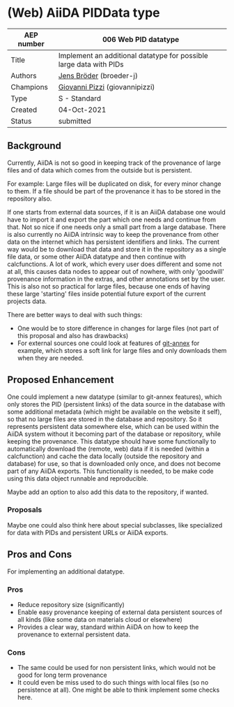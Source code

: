 # (Web) AiiDA PIDData type

| AEP number | 006 Web PID datatype                                              |
|------------|-------------------------------------------------------------------|
| Title      | Implement an additional datatype for possible large data with PIDs|
| Authors    | [Jens Bröder](mailto:j.broeder@fz-juelich.de) (broeder-j)         |
| Champions  | [Giovanni Pizzi](mailto:giovanni.pizzi@epfl.ch) (giovannipizzi)   |
| Type       | S - Standard                                                      |
| Created    | 04-Oct-2021                                                       |
| Status     | submitted                                                             |

## Background

Currently, AiiDA is not so good in keeping track of the provenance of large files and
of data which comes from the outside but is persistent.

For example: Large files will be duplicated on disk, for every minor change to them. 
If a file should be part of the provenance it has to be stored in the repository also.

If one starts from external data sources, if it is an AiiDA database one would have to import
it and export the part which one needs and continue from that. Not so nice if one needs only a
small part from a large database. There is also currently no AiiDA intrinsic way to keep the
provenance from other data on the internet which has persistent identifiers and links.
The current way would be to download that data and store it in the repository as a single file
data, or some other AiiDA datatype and then continue with calcfunctions. 
A lot of work, which every user does different and some not at all, this causes data nodes to appear out
of nowhere, with only 'goodwill' provenance information in the extras, and other annotations set by the user.
This is also not so practical for large files, because one ends of having these large 'starting' files
inside potential future export of the current projects data.

There are better ways to deal with such things:
* One would be to store difference in changes for large files (not part of this proposal and also has drawbacks)
* For external sources one could look at features of [git-annex](https://git-annex.branchable.com/) for example,
which stores a soft link for large files and only downloads them when they are needed. 

## Proposed Enhancement

One could implement a new datatype (similar to git-annex features), which only stores the PID (persistent links) of the data source in the database
with some additional metadata (which might be available on the website it self), so that no large files are stored in the database and repository. So it represents persistent data somewhere else,
which can be used within the AiiDA system without it becoming part of the database or repository, while keeping the provenance.
This datatype should have some functionally to automatically download the (remote, web) data if it is needed (within a calcfunction) and cache the data
locally (outside the repository and database) for use, so that is downloaded only once, and does not become part of any AiiDA exports.
This functionality is needed, to be make code using this data object runnable and reproducible.

Maybe add an option to also add this data to the repository, if wanted.

### Proposals
Maybe one could also think here about special subclasses, like specialized for data with PIDs and persistent URLs or AiiDA exports. 

## Pros and Cons

For implementing an additional datatype.

### Pros

* Reduce repository size (significantly)
* Enable easy provenance keeping of external data persistent sources of all kinds (like some data on materials cloud or elsewhere)
* Provides a clear way, standard within AiiDA on how to keep the provenance to external persistent data.


### Cons

* The same could be used for non persistent links, which would not be good for long term provenance
* It could even be miss used to do such things with local files (so no persistence at all). One might be able to think implement some checks here.

